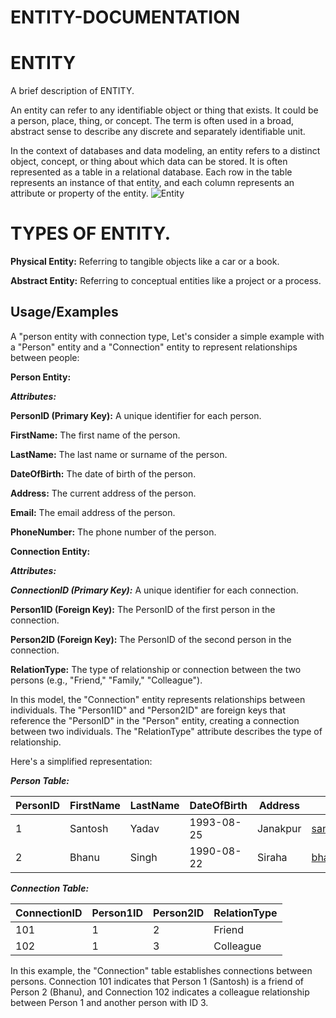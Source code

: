 # ENTITY-DOCUMENTATION

# ENTITY

A brief description of ENTITY.

An entity can refer to any identifiable object or thing that exists. It could be a person, place, thing, or concept. The term is often used in a broad, abstract sense to describe any discrete and separately identifiable unit.

In the context of databases and data modeling, an entity refers to a distinct object, concept, or thing about which data can be stored. It is often represented as a table in a relational database. Each row in the table represents an instance of that entity, and each column represents an attribute or property of the entity.
![Entity ](https://github.com/Mentor-Friends/ENTITY-DOCUMENTATION/assets/155048883/e8bf21cb-a9ae-4142-ac4d-ac20aefa566e)


# TYPES OF ENTITY.

**Physical Entity:** Referring to tangible objects like a car or a book.

**Abstract Entity:** Referring to conceptual entities like a project or a process.





## Usage/Examples

 A "person entity with connection type, Let's consider a simple example with a "Person" entity and a "Connection" entity to represent relationships between people:

**Person Entity:**

***Attributes:***

**PersonID (Primary Key):** A unique identifier for each person.

**FirstName:** The first name of the person.

**LastName:** The last name or surname of the person.

**DateOfBirth:** The date of birth of the person.

**Address:** The current address of the person.

**Email:** The email address of the person.

**PhoneNumber:** The phone number of the person.


**Connection Entity:**

***Attributes:***

***ConnectionID (Primary Key):*** A unique identifier for each connection.

**Person1ID (Foreign Key):** The PersonID of the first person in the connection.

**Person2ID (Foreign Key):** The PersonID of the second person in the connection.

**RelationType:** The type of relationship or connection between the two persons (e.g., "Friend," "Family," "Colleague").

In this model, the "Connection" entity represents relationships between individuals. The "Person1ID" and "Person2ID" are foreign keys that reference the "PersonID" in the "Person" entity, creating a connection between two individuals. The "RelationType" attribute describes the type of relationship.

Here's a simplified representation:

***Person Table:***

| PersonID | FirstName | LastName | DateOfBirth | Address  | Email                          | PhoneNumber |
| -------- | :-------- | -------- | ----------- | -------- | ------------------------------ | ----------- |
| 1        | Santosh   | Yadav    | 1993-08-25  | Janakpur | santoshyadav@Mentorfriends.com | 9860709636  |
| 2        | Bhanu     | Singh    | 1990-08-22  | Siraha   | bhanusingh@mentorfriends.com   | 9818097288  |

***Connection Table:***

| ConnectionID | Person1ID | Person2ID | RelationType |
| ------------ | --------- | --------- | ------------ |
| 101          | 1         | 2         | Friend       |
| 102          | 1         | 3         | Colleague    |

In this example, the "Connection" table establishes connections between persons. Connection 101 indicates that Person 1 (Santosh) is a friend of Person 2 (Bhanu), and Connection 102 indicates a colleague relationship between Person 1 and another person with ID 3.

